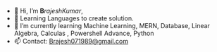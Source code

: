 - 👋 Hi, I’m $\mathbf Brajesh Kumar$, 
- 👀 Learning Languages to create solution.
- 🌱 I’m currently learning Machine Learning, MERN, Database, Linear Algebra, Calculas , Powershell Advance, Python
- 📫 Contact: Brajesh071989@gmail.com 

<!---
brajeshkumar1989/brajeshkumar1989 is a ✨ special ✨ repository because its `README.md` (this file) appears on your GitHub profile.
You can click the Preview link to take a look at your changes.
--->
